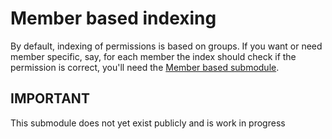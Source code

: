 # Member based indexing

By default, indexing of permissions is based on groups. If you want or need member specific, say, for each member
the index should check if the permission is correct, you'll need the [Member based submodule]().

## IMPORTANT

This submodule does not yet exist publicly and is work in progress
